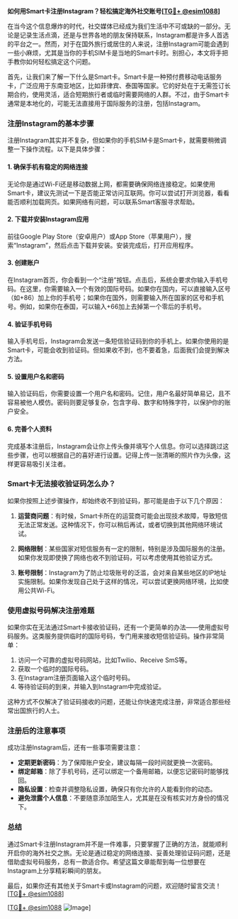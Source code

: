 **如何用Smart卡注册Instagram？轻松搞定海外社交账号[[TG💪+ @esim1088](https://t.me/s/esim1088)]**

在当今这个信息爆炸的时代，社交媒体已经成为我们生活中不可或缺的一部分。无论是记录生活点滴，还是与世界各地的朋友保持联系，Instagram都是许多人首选的平台之一。然而，对于在国外旅行或居住的人来说，注册Instagram可能会遇到一些小麻烦，尤其是当你的手机SIM卡是当地的Smart卡时。别担心，本文将手把手教你如何轻松搞定这个问题。

首先，让我们来了解一下什么是Smart卡。Smart卡是一种预付费移动电话服务卡，广泛应用于东南亚地区，比如菲律宾、泰国等国家。它的好处在于无需签订长期合约，使用灵活，适合短期旅行者或临时需要网络的人群。不过，由于Smart卡通常是本地化的，可能无法直接用于国际服务的注册，包括Instagram。

### 注册Instagram的基本步骤

注册Instagram其实并不复杂，但如果你的手机SIM卡是Smart卡，就需要稍微调整一下操作流程。以下是具体步骤：

#### 1. 确保手机有稳定的网络连接
无论你是通过Wi-Fi还是移动数据上网，都需要确保网络连接稳定。如果使用Smart卡，建议先测试一下是否能正常访问互联网。你可以尝试打开浏览器，看看能否顺利加载网页。如果网络有问题，可以联系Smart客服寻求帮助。

#### 2. 下载并安装Instagram应用
前往Google Play Store（安卓用户）或App Store（苹果用户），搜索“Instagram”，然后点击下载并安装。安装完成后，打开应用程序。

#### 3. 创建账户
在Instagram首页，你会看到一个“注册”按钮。点击后，系统会要求你输入手机号码。在这里，你需要输入一个有效的国际号码。如果你在国内，可以直接输入区号（如+86）加上你的手机号；如果你在国外，则需要输入所在国家的区号和手机号。例如，如果你在泰国，可以输入+66加上去掉第一个零后的手机号。

#### 4. 验证手机号码
输入手机号后，Instagram会发送一条短信验证码到你的手机上。如果你使用的是Smart卡，可能会收到验证码。但如果收不到，也不要着急，后面我们会提到解决方法。

#### 5. 设置用户名和密码
输入验证码后，你需要设置一个用户名和密码。记住，用户名最好简单易记，且不容易被他人模仿。密码则要足够复杂，包含字母、数字和特殊字符，以保护你的账户安全。

#### 6. 完善个人资料
完成基本注册后，Instagram会让你上传头像并填写个人信息。你可以选择跳过这些步骤，也可以根据自己的喜好进行设置。记得上传一张清晰的照片作为头像，这样更容易吸引关注者。

### Smart卡无法接收验证码怎么办？

如果你按照上述步骤操作，却始终收不到验证码，那可能是由于以下几个原因：

1. **运营商问题**：有时候，Smart卡所在的运营商可能会出现技术故障，导致短信无法正常发送。这种情况下，你可以稍后再试，或者切换到其他网络环境试试。
   
2. **网络限制**：某些国家对短信服务有一定的限制，特别是涉及国际服务的注册。如果你发现即使换了网络也收不到验证码，可以考虑使用其他验证方式。

3. **账号限制**：Instagram为了防止垃圾账号的泛滥，会对来自某些地区的IP地址实施限制。如果你发现自己处于这样的情况，可以尝试更换网络环境，比如使用公共Wi-Fi。

### 使用虚拟号码解决注册难题

如果你实在无法通过Smart卡接收验证码，还有一个更简单的办法——使用虚拟号码服务。这类服务提供临时的国际号码，专门用来接收短信验证码。操作非常简单：

1. 访问一个可靠的虚拟号码网站，比如Twilio、Receive SmS等。
2. 获取一个临时的国际号码。
3. 在Instagram注册页面输入这个临时号码。
4. 等待验证码的到来，并输入到Instagram中完成验证。

这种方式不仅解决了验证码接收的问题，还能让你快速完成注册，非常适合那些经常出国旅行的人士。

### 注册后的注意事项

成功注册Instagram后，还有一些事项需要注意：

- **定期更新密码**：为了保障账户安全，建议每隔一段时间就更换一次密码。
- **绑定邮箱**：除了手机号码，还可以绑定一个备用邮箱，以便忘记密码时能够找回。
- **隐私设置**：检查并调整隐私设置，确保只有你允许的人能看到你的动态。
- **避免泄露个人信息**：不要随意添加陌生人，尤其是在没有核实对方身份的情况下。

### 总结

通过Smart卡注册Instagram并不是一件难事，只要掌握了正确的方法，就能顺利开启你的海外社交之旅。无论是通过稳定的网络连接、妥善处理验证码问题，还是借助虚拟号码服务，总有一款适合你。希望这篇文章能帮到每一位想要在Instagram上分享精彩瞬间的朋友。

最后，如果你还有其他关于Smart卡或Instagram的问题，欢迎随时留言交流！[[TG💪+ @esim1088](https://t.me/s/esim1088)] 

[[TG💪+ @esim1088](https://t.me/s/esim1088) ![Image](https://i.postimg.cc/4NQfJmqS/Snipaste-2025-05-13-00-14-12.png)]